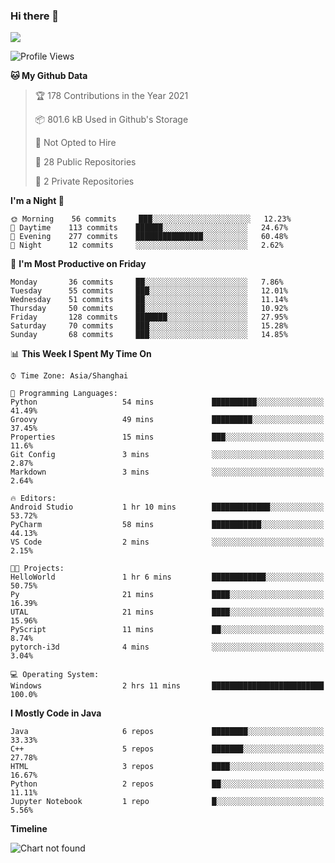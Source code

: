 ### Hi there 👋

<!--
**zhou-ning/zhou-ning** is a ✨ _special_ ✨ repository because its `README.md` (this file) appears on your GitHub profile.

Here are some ideas to get you started:

- 🔭 I’m currently working on ...
- 🌱 I’m currently learning ...
- 👯 I’m looking to collaborate on ...
- 🤔 I’m looking for help with ...
- 💬 Ask me about ...
- 📫 How to reach me: ...
- 😄 Pronouns: ...
- ⚡ Fun fact: ...
-->
![](https://github-readme-stats.vercel.app/api?username=zhou-ning)

<!--START_SECTION:waka-->
![Profile Views](http://img.shields.io/badge/Profile%20Views-128-blue)

**🐱 My Github Data** 

> 🏆 178 Contributions in the Year 2021
 > 
> 📦 801.6 kB Used in Github's Storage 
 > 
> 🚫 Not Opted to Hire
 > 
> 📜 28 Public Repositories 
 > 
> 🔑 2 Private Repositories  
 > 
**I'm a Night 🦉** 

```text
🌞 Morning    56 commits     ███░░░░░░░░░░░░░░░░░░░░░░   12.23% 
🌆 Daytime    113 commits    ██████░░░░░░░░░░░░░░░░░░░   24.67% 
🌃 Evening    277 commits    ███████████████░░░░░░░░░░   60.48% 
🌙 Night      12 commits     ░░░░░░░░░░░░░░░░░░░░░░░░░   2.62%

```
📅 **I'm Most Productive on Friday** 

```text
Monday       36 commits     ██░░░░░░░░░░░░░░░░░░░░░░░   7.86% 
Tuesday      55 commits     ███░░░░░░░░░░░░░░░░░░░░░░   12.01% 
Wednesday    51 commits     ██░░░░░░░░░░░░░░░░░░░░░░░   11.14% 
Thursday     50 commits     ██░░░░░░░░░░░░░░░░░░░░░░░   10.92% 
Friday       128 commits    ███████░░░░░░░░░░░░░░░░░░   27.95% 
Saturday     70 commits     ███░░░░░░░░░░░░░░░░░░░░░░   15.28% 
Sunday       68 commits     ███░░░░░░░░░░░░░░░░░░░░░░   14.85%

```


📊 **This Week I Spent My Time On** 

```text
⌚︎ Time Zone: Asia/Shanghai

💬 Programming Languages: 
Python                   54 mins             ██████████░░░░░░░░░░░░░░░   41.49% 
Groovy                   49 mins             █████████░░░░░░░░░░░░░░░░   37.45% 
Properties               15 mins             ███░░░░░░░░░░░░░░░░░░░░░░   11.6% 
Git Config               3 mins              ░░░░░░░░░░░░░░░░░░░░░░░░░   2.87% 
Markdown                 3 mins              ░░░░░░░░░░░░░░░░░░░░░░░░░   2.64%

🔥 Editors: 
Android Studio           1 hr 10 mins        █████████████░░░░░░░░░░░░   53.72% 
PyCharm                  58 mins             ███████████░░░░░░░░░░░░░░   44.13% 
VS Code                  2 mins              ░░░░░░░░░░░░░░░░░░░░░░░░░   2.15%

🐱‍💻 Projects: 
HelloWorld               1 hr 6 mins         ████████████░░░░░░░░░░░░░   50.75% 
Py                       21 mins             ████░░░░░░░░░░░░░░░░░░░░░   16.39% 
UTAL                     21 mins             ████░░░░░░░░░░░░░░░░░░░░░   15.96% 
PyScript                 11 mins             ██░░░░░░░░░░░░░░░░░░░░░░░   8.74% 
pytorch-i3d              4 mins              ░░░░░░░░░░░░░░░░░░░░░░░░░   3.04%

💻 Operating System: 
Windows                  2 hrs 11 mins       █████████████████████████   100.0%

```

**I Mostly Code in Java** 

```text
Java                     6 repos             ████████░░░░░░░░░░░░░░░░░   33.33% 
C++                      5 repos             ███████░░░░░░░░░░░░░░░░░░   27.78% 
HTML                     3 repos             ████░░░░░░░░░░░░░░░░░░░░░   16.67% 
Python                   2 repos             ██░░░░░░░░░░░░░░░░░░░░░░░   11.11% 
Jupyter Notebook         1 repo              █░░░░░░░░░░░░░░░░░░░░░░░░   5.56%

```


**Timeline**

![Chart not found](https://raw.githubusercontent.com/zhou-ning/zhou-ning/main/charts/bar_graph.png) 


<!--END_SECTION:waka-->
